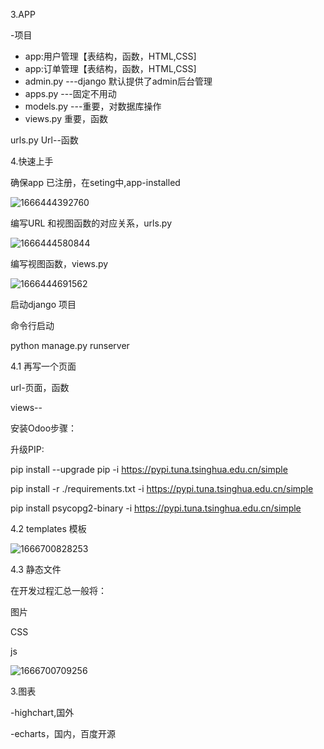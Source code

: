 3.APP

-项目

* app:用户管理【表结构，函数，HTML,CSS]
* app:订单管理【表结构，函数，HTML,CSS]
* admin.py ---django 默认提供了admin后台管理
* apps.py ---固定不用动
* models.py ---重要，对数据库操作
* views.py  重要，函数

urls.py Url--函数

4.快速上手

确保app 已注册，在seting中,app-installed

![1666444392760](image/note/1666444392760.png)

编写URL 和视图函数的对应关系，urls.py

![1666444580844](image/note/1666444580844.png)

编写视图函数，views.py

![1666444691562](image/note/1666444691562.png)

启动django 项目

命令行启动

python manage.py runserver

4.1 再写一个页面

url-页面，函数

views--

安装Odoo步骤：

升级PIP:

pip install --upgrade pip -i https://pypi.tuna.tsinghua.edu.cn/simple

pip install -r ./requirements.txt -i https://pypi.tuna.tsinghua.edu.cn/simple

pip install psycopg2-binary -i https://pypi.tuna.tsinghua.edu.cn/simple

4.2 templates 模板

![1666700828253](image/note/1666700828253.png)

4.3 静态文件

在开发过程汇总一般将：

图片

CSS

js

![1666700709256](image/note/1666700709256.png)


3.图表

 -highchart,国外

 -echarts，国内，百度开源
